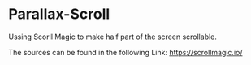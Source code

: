 # Parallax-Scroll

Ussing Scorll Magic to make half part of the screen scrollable.

The sources can be found in the following Link:
https://scrollmagic.io/
